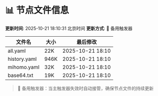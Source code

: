 # 📊 节点文件信息

**更新时间**: 2025-10-21 18:10:31 北京时间
**更新方式**: 🔄 备用触发器

| 文件名 | 大小 | 最后修改 |
|--------|------|----------|
| all.yaml | 22K | 2025-10-21 18:10 |
| history.yaml | 946K | 2025-10-21 18:10 |
| mihomo.yaml | 32K | 2025-10-21 18:10 |
| base64.txt | 19K | 2025-10-21 18:10 |

> 🔄 备用触发器：当主触发器失效时自动接管，确保节点文件的持续更新
